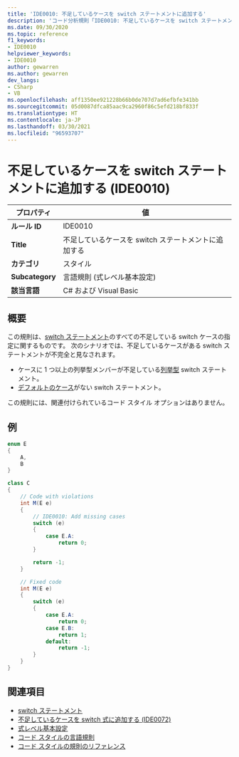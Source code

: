 ```yaml
---
title: 'IDE0010: 不足しているケースを switch ステートメントに追加する'
description: 'コード分析規則「IDE0010: 不足しているケースを switch ステートメントに追加する」について'
ms.date: 09/30/2020
ms.topic: reference
f1_keywords:
- IDE0010
helpviewer_keywords:
- IDE0010
author: gewarren
ms.author: gewarren
dev_langs:
- CSharp
- VB
ms.openlocfilehash: aff1350ee921228b66b0de707d7ad6efbfe341bb
ms.sourcegitcommit: 05d0087dfca85aac9ca2960f86c5efd218bf833f
ms.translationtype: HT
ms.contentlocale: ja-JP
ms.lasthandoff: 03/30/2021
ms.locfileid: "96593707"
---
```

# <a name="add-missing-cases-to-switch-statement-ide0010"></a>不足しているケースを switch ステートメントに追加する (IDE0010)

|プロパティ|値|
|-|-|
| **ルール ID** | IDE0010 |
| **Title** | 不足しているケースを switch ステートメントに追加する |
| **カテゴリ** | スタイル |
| **Subcategory** | 言語規則 (式レベル基本設定) |
| **該当言語** | C# および Visual Basic |

## <a name="overview"></a>概要

この規則は、[switch ステートメント](../../../csharp/language-reference/keywords/switch.md)のすべての不足している switch ケースの指定に関するものです。 次のシナリオでは、不足しているケースがある switch ステートメントが不完全と見なされます。

- ケースに 1 つ以上の列挙型メンバーが不足している[列挙型](../../../csharp/language-reference/builtin-types/enum.md) switch ステートメント。
- [デフォルトのケース](../../../csharp/language-reference/keywords/switch.md#the-default-case)がない switch ステートメント。

この規則には、関連付けられているコード スタイル オプションはありません。

## <a name="example"></a>例

```csharp
enum E
{
    A,
    B
}

class C
{
    // Code with violations
    int M(E e)
    {
        // IDE0010: Add missing cases
        switch (e)
        {
            case E.A:
                return 0;
        }

        return -1;
    }

    // Fixed code
    int M(E e)
    {
        switch (e)
        {
            case E.A:
                return 0;
            case E.B:
                return 1;
            default:
                return -1;
        }
    }
}
```

## <a name="see-also"></a>関連項目

- [switch ステートメント](../../../csharp/language-reference/keywords/switch.md)
- [不足しているケースを switch 式に追加する (IDE0072)](ide0072.md)
- [式レベル基本設定](expression-level-preferences.md)
- [コード スタイルの言語規則](language-rules.md)
- [コード スタイルの規則のリファレンス](index.md)
